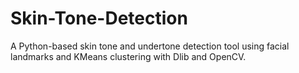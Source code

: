# Skin-Tone-Detection
A Python-based skin tone and undertone detection tool using facial landmarks and KMeans clustering with Dlib and OpenCV.
